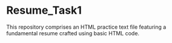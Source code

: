 # Resume_Task1
This repository comprises an HTML practice text file featuring a fundamental resume crafted using basic HTML code.
